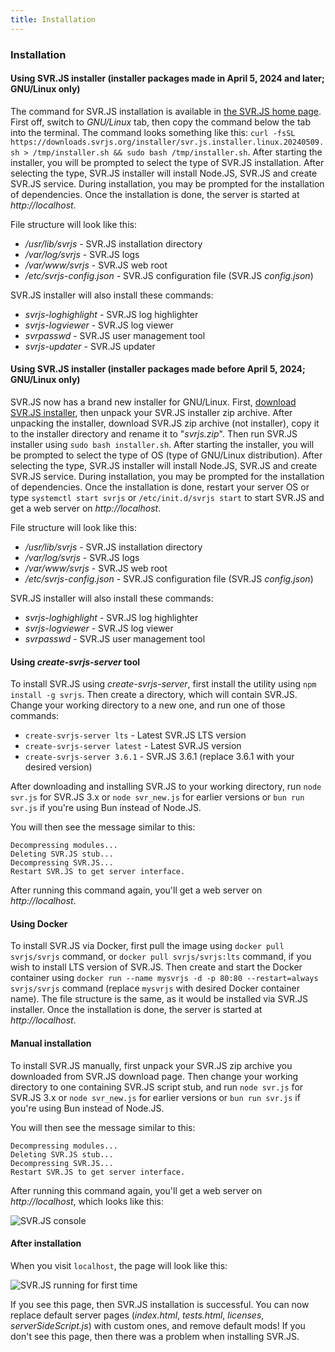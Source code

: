 ```yaml
---
title: Installation
---
```


### Installation

#### Using SVR.JS installer (installer packages made in April 5, 2024 and later; GNU/Linux only)

The command for SVR.JS installation is available in [the SVR.JS home page](https://svrjs.org). First off, switch to _GNU/Linux_ tab, then copy the command below the tab into the terminal. The command looks something like this: `curl -fsSL https://downloads.svrjs.org/installer/svr.js.installer.linux.20240509.sh > /tmp/installer.sh && sudo bash /tmp/installer.sh`. After starting the installer, you will be prompted to select the type of SVR.JS installation. After selecting the type, SVR.JS installer will install Node.JS, SVR.JS and create SVR.JS service. During installation, you may be prompted for the installation of dependencies. Once the installation is done, the server is started at _http://localhost_.

File structure will look like this:

- _/usr/lib/svrjs_ - SVR.JS installation directory
- _/var/log/svrjs_ - SVR.JS logs
- _/var/www/svrjs_ - SVR.JS web root
- _/etc/svrjs-config.json_ - SVR.JS configuration file (SVR.JS _config.json_)

SVR.JS installer will also install these commands:

- _svrjs-loghighlight_ - SVR.JS log highlighter
- _svrjs-logviewer_ - SVR.JS log viewer
- _svrpasswd_ - SVR.JS user management tool
- _svrjs-updater_ - SVR.JS updater

#### Using SVR.JS installer (installer packages made before April 5, 2024; GNU/Linux only)

SVR.JS now has a brand new installer for GNU/Linux. First, [download SVR.JS installer](https://downloads.svrjs.org/installer), then unpack your SVR.JS installer zip archive. After unpacking the installer, download SVR.JS zip archive (not installer), copy it to the installer directory and rename it to "_svrjs.zip_". Then run SVR.JS installer using `sudo bash installer.sh`. After starting the installer, you will be prompted to select the type of OS (type of GNU/Linux distribution). After selecting the type, SVR.JS installer will install Node.JS, SVR.JS and create SVR.JS service. During installation, you may be prompted for the installation of dependencies. Once the installation is done, restart your server OS or type `systemctl start svrjs` or `/etc/init.d/svrjs start` to start SVR.JS and get a web server on _http://localhost_.

File structure will look like this:

- _/usr/lib/svrjs_ - SVR.JS installation directory
- _/var/log/svrjs_ - SVR.JS logs
- _/var/www/svrjs_ - SVR.JS web root
- _/etc/svrjs-config.json_ - SVR.JS configuration file (SVR.JS _config.json_)

SVR.JS installer will also install these commands:

- _svrjs-loghighlight_ - SVR.JS log highlighter
- _svrjs-logviewer_ - SVR.JS log viewer
- _svrpasswd_ - SVR.JS user management tool

#### Using _create-svrjs-server_ tool

To install SVR.JS using _create-svrjs-server_, first install the utility using `npm install -g svrjs`. Then create a directory, which will contain SVR.JS. Change your working directory to a new one, and run one of those commands:

- `create-svrjs-server lts` - Latest SVR.JS LTS version
- `create-svrjs-server latest` - Latest SVR.JS version
- `create-svrjs-server 3.6.1` - SVR.JS 3.6.1 (replace 3.6.1 with your desired version)

After downloading and installing SVR.JS to your working directory, run `node svr.js` for SVR.JS 3.x or `node svr_new.js` for earlier versions or `bun run svr.js` if you're using Bun instead of Node.JS.

You will then see the message similar to this:

```
Decompressing modules...
Deleting SVR.JS stub...
Decompressing SVR.JS...
Restart SVR.JS to get server interface.
```

After running this command again, you'll get a web server on _http://localhost_.

#### Using Docker

To install SVR.JS via Docker, first pull the image using `docker pull svrjs/svrjs` command, or `docker pull svrjs/svrjs:lts` command, if you wish to install LTS version of SVR.JS. Then create and start the Docker container using `docker run --name mysvrjs -d -p 80:80 --restart=always svrjs/svrjs` command (replace `mysvrjs` with desired Docker container name). The file structure is the same, as it would be installed via SVR.JS installer. Once the installation is done, the server is started at _http://localhost_.

#### Manual installation

To install SVR.JS manually, first unpack your SVR.JS zip archive you downloaded from SVR.JS download page. Then change your working directory to one containing SVR.JS script stub, and run `node svr.js` for SVR.JS 3.x or `node svr_new.js` for earlier versions or `bun run svr.js` if you're using Bun instead of Node.JS.

You will then see the message similar to this:

```
Decompressing modules...
Deleting SVR.JS stub...
Decompressing SVR.JS...
Restart SVR.JS to get server interface.
```

After running this command again, you'll get a web server on _http://localhost_, which looks like this:

![SVR.JS console](/img/svrjs-console.png)

#### After installation

When you visit `localhost`, the page will look like this:

![SVR.JS running for first time](/img/svrjs-firsttime.png)

If you see this page, then SVR.JS installation is successful. You can now replace default server pages (_index.html_, _tests.html_, _licenses_, _serverSideScript.js_) with custom ones, and remove default mods! If you don't see this page, then there was a problem when installing SVR.JS.
